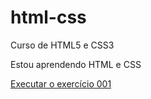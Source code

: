# html-css
 Curso de HTML5 e CSS3

 Estou aprendendo HTML e CSS

 <a href="https://hidemi2008.github.io/html-css/exercicios/ex001/index">Executar o exercício 001</a>